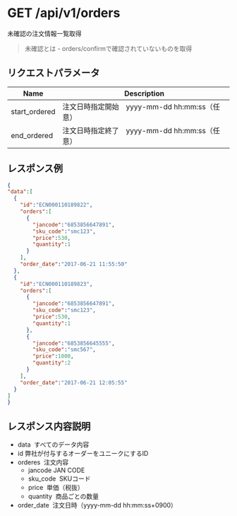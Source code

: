 # GET /api/v1/orders
未確認の注文情報一覧取得
> 未確認とは - orders/confirmで確認されていないものを取得

## リクエストパラメータ

| Name          | Description                                                 |
|---------------|-------------------------------------------------------------|
| start_ordered | 注文日時指定開始　yyyy-mm-dd hh:mm:ss（任意） |
| end_ordered | 注文日時指定終了　yyyy-mm-dd hh:mm:ss（任意） |


## レスポンス例
```json
{
"data":[
  {
    "id":"ECN000110189822",
    "orders":[
      {
        "jancode":"6853856647891",
        "sku_code":"smc123",
        "price":530,
        "quantity":1
      }
    ],
    "order_date":"2017-06-21 11:55:50"
  },
  {
    "id":"ECN000110189823",
    "orders":[
      {
        "jancode":"6853856647891",
        "sku_code":"smc123",
        "price":530,
        "quantity":1
      },
      {
        "jancode":"6853856645555",
        "sku_code":"smc567",
        "price":1000,
        "quantity":2
      }
    ],
    "order_date":"2017-06-21 12:05:55"
  }
]
}
```

## レスポンス内容説明
* data
  すべてのデータ内容
* id
  弊社が付与するオーダーをユニークにするID
* orderes
  注文内容
  * jancode
  JAN CODE
  * sku_code
  SKUコード
  * price
  単価（税抜）
  * quantity
  商品ごとの数量
* order_date
  注文日時（yyyy-mm-dd hh:mm:ss+0900）
